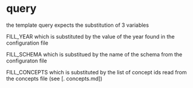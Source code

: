 # query 

the template query expects the substitution of 3 variables

FILL_YEAR  which is substituted by the value of the year found in the configuration file

FILL_SCHEMA  which is substitued by the name of the schema from the configuraton file

FILL_CONCEPTS  which is substituted by the list of concept ids read from the concepts file (see [. concepts.md])